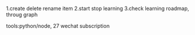 1.create delete rename item
2.start stop learning
3.check learning roadmap, throug graph

tools:python/node, 27 wechat subscription 